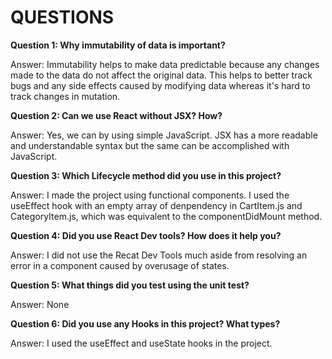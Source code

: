 # QUESTIONS

**Question 1: Why immutability of data is important?**

Answer: Immutability helps to make data predictable because any changes made to the data do not affect the original data. This helps to better track bugs and any side effects caused by modifying data whereas it's hard to track changes in mutation. 

**Question 2: Can we use React without JSX? How?**

Answer: Yes, we can by using simple JavaScript. JSX has a more readable and understandable syntax but the same can be accomplished with JavaScript.

**Question 3: Which Lifecycle method did you use in this project?**

Answer: I made the project using functional components. I used the useEffect hook with an empty array of denpendency in CartItem.js and CategoryItem.js, which was equivalent to the componentDidMount method.

**Question 4: Did you use React Dev tools? How does it help you?**

Answer: I did not use the Recat Dev Tools much aside from resolving an error in a component caused by overusage of states.

**Question 5: What things did you test using the unit test?**

Answer: None

**Question 6: Did you use any Hooks in this project? What types?**

Answer: I used the useEffect and useState hooks in the project. 